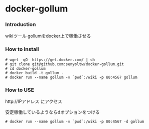 # docker-gollum

### Introduction
wikiツール gollumをdocker上で稼働させる

### How to install
```
# wget -qO- https://get.docker.com/ | sh
# git clone git@github.com:senyoltw/docker-gollum.git
# cd docker-gollum
# docker build -t gollum .
# docker run --name gollum -v `pwd`:/wiki -p 80:4567 gollum
```
### How to USE
http://IPアドレス にアクセス  
  
安定稼働しているようならdオプションをつける
```
# docker run --name gollum -v `pwd`:/wiki -p 80:4567 -d gollum
```
